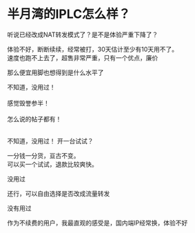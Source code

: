 # 半月湾的IPLC怎么样？


听说已经改成NAT转发模式了？是不是体验严重下降了？

体验不好，断断续续，经常被打，30天估计至少有10天用不了。<br />
速度也跑不上去了，超售非常严重，只有一个优点，廉价

那么便宜用脚也想得到是什么水平了

不知道，没用过！<br />
<br />
感觉毁誉参半！<br />
<br />
怎么说的帖子都有！<br />
<br />
<img src="static/image/smiley/default/lol.gif" smilieid="12" border="0" alt="" /><img src="static/image/smiley/default/lol.gif" smilieid="12" border="0" alt="" /><img src="static/image/smiley/default/lol.gif" smilieid="12" border="0" alt="" />

不知道，没用过！ 开一台试试？

一分钱一分货，亘古不变。<br />
可以买一个试试，退款比较爽快。

没用过<img src="static/image/smiley/default/lol.gif" smilieid="12" border="0" alt="" />

<img src="static/image/smiley/default/lol.gif" smilieid="12" border="0" alt="" />还行，可以自由选择是否改成流量转发

没有用过

作为不续费的用户，我最直观的感受是，国内端IP经常换，体验不好
